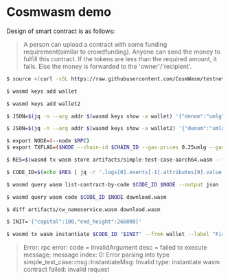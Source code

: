# Cosmwasm demo

Design of smart contract is as follows:

> A person can upload a contract with some funding requirement(similar to crowdfunding).
> Anyone can send the money to fulfill this contract.
> If the tokens are less than the required amount, it fails.
> Else the money is forwarded to the 'owner'/'recipient'.


```sh
$ source <(curl -sSL https://raw.githubusercontent.com/CosmWasm/testnets/master/malaga-420/defaults.env)

$ wasmd keys add wallet

$ wasmd keys add wallet2

$ JSON=$(jq -n --arg addr $(wasmd keys show -a wallet) '{"denom":"umlg","address":$addr}') && curl -X POST --header "Content-Type: application/json" --data "$JSON" https://faucet.malaga-420.cosmwasm.com/credit

$ JSON=$(jq -n --arg addr $(wasmd keys show -a wallet2) '{"denom":"umlg","address":$addr}') && curl -X POST --header "Content-Type: application/json" --data "$JSON" https://faucet.malaga-420.cosmwasm.com/credit

$ export NODE=(--node $RPC)
$ export TXFLAG=($NODE --chain-id $CHAIN_ID --gas-prices 0.25umlg --gas auto --gas-adjustment 1.3)

$ RES=$(wasmd tx wasm store artifacts/simple-test-case-aarch64.wasm --from wallet $TXFLAG -y --output json -b block)

$ CODE_ID=$(echo $RES | jq -r '.logs[0].events[-1].attributes[0].value')

$ wasmd query wasm list-contract-by-code $CODE_ID $NODE --output json

$ wasmd query wasm code $CODE_ID $NODE download.wasm

$ diff artifacts/cw_nameservice.wasm download.wasm

$ INIT='{"capital":100,"end_height":266000}'

$ wasmd tx wasm instantiate $CODE_ID "$INIT" --from wallet --label "First contract" $TXFLAG -y --no-admin
```
>Error: rpc error: code = InvalidArgument desc = failed to execute message; message index: 0: Error parsing into type simple_test_case::msg::InstantiateMsg: Invalid type: instantiate wasm contract failed: invalid request